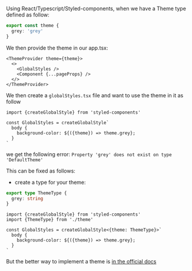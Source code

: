 Using React/Typescript/Styled-components, when we have a Theme type defined as follow:

```ts
export const theme {
  grey: 'grey'
}
```

We then provide the theme in our app.tsx:

```tsx
<ThemeProvider theme={theme}>
  <>
    <GlobalStyles />
    <Component {...pageProps} />
  </>
</ThemeProvider>
```

We then create a `globalStyles.tsx` file and want to use the theme in it as follow

```tsx
import {createGlobalStyle} from 'styled-components'

const GlobalStyles = createGlobalStyle`
  body {
    background-color: ${({theme}) => theme.grey};
  }
`
```

we get the following error:
`Property 'grey' does not exist on type 'DefaultTheme'`

This can be fixed as follows:
- create a type for your theme:
```ts
export type ThemeType {
  grey: string
}
```

```tsx
import {createGlobalStyle} from 'styled-components'
import {ThemeType} from './theme'

const GlobalStyles = createGlobalStyle<{theme: ThemeType}>`
  body {
    background-color: ${({theme}) => theme.grey};
  }
`
```

But the better way to implement a theme is [in the official docs](https://styled-components.com/docs/api#create-a-declarations-file)
